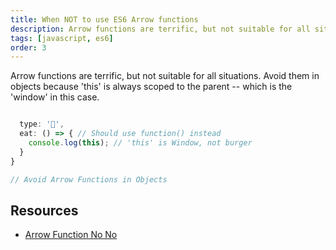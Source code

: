 ```yaml
---
title: When NOT to use ES6 Arrow functions
description: Arrow functions are terrific, but not suitable for all situations. Avoid them in objects because 'this' is always scoped to the parent...
tags: [javascript, es6]
order: 3
---
```


Arrow functions are terrific, but not suitable for all situations. Avoid them in objects because 'this' is always scoped to the parent -- which is the 'window' in this case.

```javascript

  type: '🍔',
  eat: () => { // Should use function() instead
    console.log(this); // 'this' is Window, not burger
  }
}

// Avoid Arrow Functions in Objects
```

## Resources

- [Arrow Function No No](https://wesbos.com/arrow-function-no-no/)
